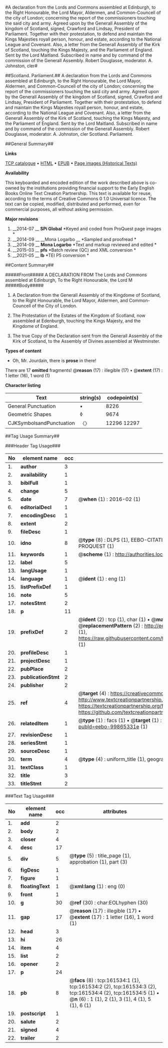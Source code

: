 #A declaration from the Lords and Commons assembled at Edinburgh, to the Right Honourable, the Lord Mayor, Aldermen, and Common-Councell of the city of London; concerning the report of the commissioners touching the said city and army. Agreed upon by the Generall Assembly of the kingdom of Scotland, signed, Crawford and Lindsay, President of Parliament. Together with their protestation, to defend and maintain the Kings Majesties royall person, honour, and estate, according to the National League and Covenant. Also, a letter from the Generall Assembly of the Kirk of Scotland, touching the Kings Majesty, and the Parliament of England. Sent by the Lord Maitland. Subscribed in name and by command of the commission of the Generall Assembly. Robert Douglasse, moderator. A. Johnston, cler#

##Scotland. Parliament.##
A declaration from the Lords and Commons assembled at Edinburgh, to the Right Honourable, the Lord Mayor, Aldermen, and Common-Councell of the city of London; concerning the report of the commissioners touching the said city and army. Agreed upon by the Generall Assembly of the kingdom of Scotland, signed, Crawford and Lindsay, President of Parliament. Together with their protestation, to defend and maintain the Kings Majesties royall person, honour, and estate, according to the National League and Covenant. Also, a letter from the Generall Assembly of the Kirk of Scotland, touching the Kings Majesty, and the Parliament of England. Sent by the Lord Maitland. Subscribed in name and by command of the commission of the Generall Assembly. Robert Douglasse, moderator. A. Johnston, cler
Scotland. Parliament.

##General Summary##

**Links**

[TCP catalogue](http://www.ota.ox.ac.uk/tcp/)  • 
[HTML](http://tei.it.ox.ac.uk/tcp/Texts-HTML/free/A92/A92536.html)  • 
[EPUB](http://tei.it.ox.ac.uk/tcp/Texts-EPUB/free/A92/A92536.epub) • 
[Page images (Historical Texts)](https://historicaltexts.jisc.ac.uk/eebo-99865331e)

**Availability**

This keyboarded and encoded edition of the work described above is co-owned by the
    institutions providing financial support to the Early English Books Online Text Creation
    Partnership. This text is available for reuse, according to the terms of  Creative Commons 0 1.0 Universal
    licence. The text can be copied, modified, distributed and performed, even for commercial
    purposes, all without asking permission.

**Major revisions**

1. __2014-07 __ __SPi Global__ *Keyed and coded from ProQuest page images *
1. __2014-09 __ __Mona Logarbo __ *Sampled and proofread *
1. __2014-09 __ __Mona Logarbo__ *Text and markup reviewed and edited *
1. __2015-03 __ __pfs__ *Batch review (QC) and XML conversion *
1. __2021-05 __ __lb__ *TEI P5 conversion *

##Content Summary##

#####Front#####
A DECLARATION FROM The Lords and Commons assembled at Edinburgh, To the Right Honourable, the Lord M
#####Body#####

1. A Declaration from the Generall Assembly of the Kingdome of Scotland, to the Right Honourable, the Lord Mayor, Aldermen, and Common-Councell of the City of London.

1. The Protestation of the Estates of the Kingdom of Scotland, now assembled at Edenburgh, touching the Kings Majesty, and the Kingdome of England.

1. The true Copy of the Declaration sent from the Generall Assembly of the Kirk of Scotland, to the Assembly of Divines assembled at Westminster.

**Types of content**

  * Oh, Mr. Jourdain, there is **prose** in there!

There are 17 **omitted** fragments! 
 @__reason__ (17) : illegible (17)  •  @__extent__ (17) : 1 letter (16), 1 word (1)

**Character listing**


|Text|string(s)|codepoint(s)|
|---|---|---|
|General Punctuation|•|8226|
|Geometric Shapes|◊|9674|
|CJKSymbolsandPunctuation|〈〉|12296 12297|

##Tag Usage Summary##

###Header Tag Usage###

|No|element name|occ|attributes|
|---|---|---|---|
|1.|__author__|3||
|2.|__availability__|1||
|3.|__biblFull__|1||
|4.|__change__|5||
|5.|__date__|7| @__when__ (1) : 2016-02 (1)|
|6.|__editorialDecl__|1||
|7.|__encodingDesc__|1||
|8.|__extent__|2||
|9.|__fileDesc__|1||
|10.|__idno__|8| @__type__ (8) : DLPS (1), EEBO-CITATION (1), VID (1), EEBO-PROQUEST (1), STC (3), PROQUEST (1)|
|11.|__keywords__|1| @__scheme__ (1) : http://authorities.loc.gov/ (1)|
|12.|__label__|5||
|13.|__langUsage__|1||
|14.|__language__|1| @__ident__ (1) : eng (1)|
|15.|__listPrefixDef__|1||
|16.|__note__|5||
|17.|__notesStmt__|2||
|18.|__p__|11||
|19.|__prefixDef__|2| @__ident__ (2) : tcp (1), char (1)  •  @__matchPattern__ (2) : ([0-9\-]+):([0-9IVX]+) (1), (.+) (1)  •  @__replacementPattern__ (2) : http://eebo.chadwyck.com/downloadtiff?vid=$1&page=$2 (1), https://raw.githubusercontent.com/textcreationpartnership/Texts/master/tcpchars.xml#$1 (1)|
|20.|__profileDesc__|1||
|21.|__projectDesc__|1||
|22.|__pubPlace__|2||
|23.|__publicationStmt__|2||
|24.|__publisher__|2||
|25.|__ref__|4| @__target__ (4) : https://creativecommons.org/publicdomain/zero/1.0/ (1), http://www.textcreationpartnership.org/docs/. (1), https://textcreationpartnership.org/faq/#faq05 (1), https://github.com/textcreationpartnership (1)|
|26.|__relatedItem__|1| @__type__ (1) : facs (1)  •  @__target__ (1) : https://data.historicaltexts.jisc.ac.uk/view?pubId=eebo-99865331e (1)|
|27.|__revisionDesc__|1||
|28.|__seriesStmt__|1||
|29.|__sourceDesc__|1||
|30.|__term__|4| @__type__ (4) : uniform_title (1), geographic_name (3)|
|31.|__textClass__|1||
|32.|__title__|3||
|33.|__titleStmt__|2||


###Text Tag Usage###

|No|element name|occ|attributes|
|---|---|---|---|
|1.|__add__|2||
|2.|__body__|2||
|3.|__closer__|4||
|4.|__desc__|17||
|5.|__div__|5| @__type__ (5) : title_page (1), approbation (1), part (3)|
|6.|__figDesc__|1||
|7.|__figure__|1||
|8.|__floatingText__|1| @__xml:lang__ (1) : eng (0)|
|9.|__front__|1||
|10.|__g__|30| @__ref__ (30) : char:EOLhyphen (30)|
|11.|__gap__|17| @__reason__ (17) : illegible (17)  •  @__extent__ (17) : 1 letter (16), 1 word (1)|
|12.|__head__|3||
|13.|__hi__|26||
|14.|__item__|4||
|15.|__list__|2||
|16.|__opener__|2||
|17.|__p__|24||
|18.|__pb__|8| @__facs__ (8) : tcp:161534:1 (1), tcp:161534:2 (2), tcp:161534:3 (2), tcp:161534:4 (2), tcp:161534:5 (1)  •  @__n__ (6) : 1 (1), 2 (1), 3 (1), 4 (1), 5 (1), 6 (1)|
|19.|__postscript__|1||
|20.|__salute__|2||
|21.|__signed__|4||
|22.|__trailer__|2||
